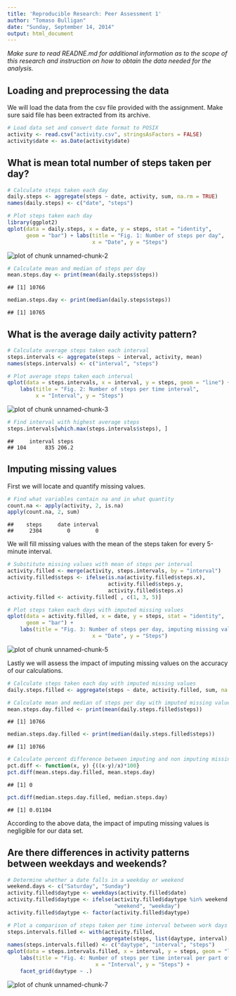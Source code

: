 ```yaml
---
title: 'Reproducible Research: Peer Assessment 1'
author: "Tomaso Bulligan"
date: "Sunday, September 14, 2014"
output: html_document
---
```


*Make sure to read READNE.md for additional information as to the scope of this research and instruction on how to obtain the data needed for the analysis.*

## Loading and preprocessing the data

We will load the data from the csv file provided with the assignment. Make sure said file has been extracted from its archive.


```r
# Load data set and convert date format to POSIX
activity <- read.csv("activity.csv", stringsAsFactors = FALSE)
activity$date <- as.Date(activity$date)
```

## What is mean total number of steps taken per day?


```r
# Calculate steps taken each day
daily.steps <- aggregate(steps ~ date, activity, sum, na.rm = TRUE)
names(daily.steps) <- c("date", "steps")

# Plot steps taken each day
library(ggplot2)
qplot(data = daily.steps, x = date, y = steps, stat = "identity",
      geom = "bar") + labs(title = "Fig. 1: Number of steps per day",
                           x = "Date", y = "Steps")
```

![plot of chunk unnamed-chunk-2](figure/unnamed-chunk-2.png) 

```r
# Calculate mean and median of steps per day
mean.steps.day <- print(mean(daily.steps$steps))
```

```
## [1] 10766
```

```r
median.steps.day <- print(median(daily.steps$steps))
```

```
## [1] 10765
```

## What is the average daily activity pattern?


```r
# Calculate average steps taken each interval
steps.intervals <- aggregate(steps ~ interval, activity, mean)
names(steps.intervals) <- c("interval", "steps")

# Plot average steps taken each interval
qplot(data = steps.intervals, x = interval, y = steps, geom = "line") +
    labs(title = "Fig. 2: Number of steps per time interval",
         x = "Interval", y = "Steps")
```

![plot of chunk unnamed-chunk-3](figure/unnamed-chunk-3.png) 

```r
# Find interval with highest average steps
steps.intervals[which.max(steps.intervals$steps), ]
```

```
##     interval steps
## 104      835 206.2
```

## Imputing missing values

First we will locate and quantify missing values.


```r
# Find what variables contain na and in what quantity
count.na <- apply(activity, 2, is.na)
apply(count.na, 2, sum)
```

```
##    steps     date interval 
##     2304        0        0
```

We will fill missing values with the mean of the steps taken for every 5-minute interval.


```r
# Substitute missing values with mean of steps per interval
activity.filled <- merge(activity, steps.intervals, by = "interval")
activity.filled$steps <- ifelse(is.na(activity.filled$steps.x),
                                activity.filled$steps.y,
                                activity.filled$steps.x)
activity.filled <- activity.filled[ , c(1, 3, 5)]

# Plot steps taken each days with imputed missing values
qplot(data = activity.filled, x = date, y = steps, stat = "identity",
      geom = "bar") +
    labs(title = "Fig. 3: Number of steps per day, imputing missing values",
                           x = "Date", y = "Steps")
```

![plot of chunk unnamed-chunk-5](figure/unnamed-chunk-5.png) 

Lastly we will assess the impact of imputing missing values on the accuracy of our calculations.


```r
# Calculate steps taken each day with imputed missing values
daily.steps.filled <- aggregate(steps ~ date, activity.filled, sum, na.rm = T)

# Calculate mean and median of steps per day with imputed missing values
mean.steps.day.filled <- print(mean(daily.steps.filled$steps))
```

```
## [1] 10766
```

```r
median.steps.day.filled <- print(median(daily.steps.filled$steps))
```

```
## [1] 10766
```

```r
# Calculate percent difference between imputing and non imputing missing values
pct.diff <- function(x, y) {((x-y)/x)*100}
pct.diff(mean.steps.day.filled, mean.steps.day)
```

```
## [1] 0
```

```r
pct.diff(median.steps.day.filled, median.steps.day)
```

```
## [1] 0.01104
```

According to the above data, the impact of imputing missing values is negligible for our data set.

## Are there differences in activity patterns between weekdays and weekends?


```r
# Determine whether a date falls in a weekday or weekend
weekend.days <- c("Saturday", "Sunday")
activity.filled$daytype <- weekdays(activity.filled$date)
activity.filled$daytype <- ifelse(activity.filled$daytype %in% weekend.days,
                                  "weekend", "weekday")
activity.filled$daytype <- factor(activity.filled$daytype)

# Plot a comparison of steps taken per time interval between work days and weekend days
steps.intervals.filled <- with(activity.filled,
                              aggregate(steps, list(daytype, interval), mean))
names(steps.intervals.filled) <- c("daytype", "interval", "steps")
qplot(data = steps.intervals.filled, x = interval, y = steps, geom = "line") +
    labs(title = "Fig. 4: Number of steps per time interval per part of week",
                            x = "Interval", y = "Steps") +
    facet_grid(daytype ~ .)
```

![plot of chunk unnamed-chunk-7](figure/unnamed-chunk-7.png) 
